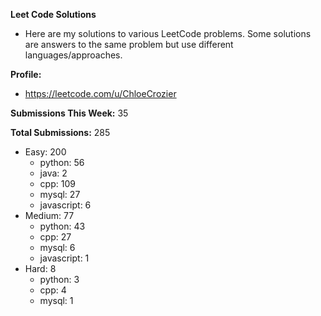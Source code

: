 **Leet Code Solutions**

- Here are my solutions to various LeetCode problems. Some solutions are answers to the same problem but use different languages/approaches.

**Profile:**

- https://leetcode.com/u/ChloeCrozier

**Submissions This Week:** 35

**Total Submissions:** 285
- Easy: 200
  - python: 56
  - java: 2
  - cpp: 109
  - mysql: 27
  - javascript: 6
- Medium: 77
  - python: 43
  - cpp: 27
  - mysql: 6
  - javascript: 1
- Hard: 8
  - python: 3
  - cpp: 4
  - mysql: 1